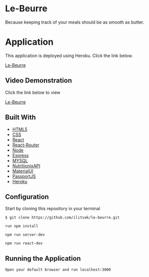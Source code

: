 Le-Beurre
===========

Because keeping track of your meals should be as smooth as butter.

Application
===========

This application is deployed using Heroku. Click the link below.

[Le-Beurre](https://le-beurre.herokuapp.com/)

Video Demonstration
-------------------
Click the link below to view

[Le-Beurre](https://i.imgur.com/2HVk5tu.gifv)

Built With
----------

* [HTML5](https://developer.mozilla.org/en-US/docs/Web/Guide/HTML/HTML5)
* [CSS](https://developer.mozilla.org/en-US/docs/Web/CSS)
* [React](https://reactjs.org/)
* [React-Router](https://www.npmjs.com/package/react-router)
* [Node](https://nodejs.org/en/)
* [Express](https://expressjs.com/)
* [MYSQL](https://www.mysql.com/)
* [NutritionixAPI](https://www.nutritionix.com/)
* [MaterialUI](https://material-ui.com/)
* [PassportJS](http://www.passportjs.org/)
* [Heroku](https://www.heroku.com)

Configuration
-------------

Start by cloning this repository in your terminal
```
$ git clone https://github.com/ilitvak/le-beurre.git
```
```
run npm install
```
```
npm run server-dev
```
```
npm run react-dev
```


Running the Application
-----------------------

```
Open your default browser and run localhost:3000
```



